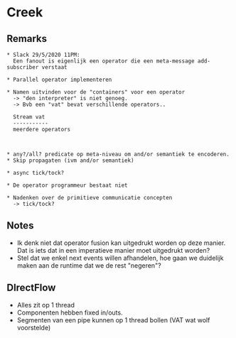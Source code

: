 # Creek

## Remarks

	* Slack 29/5/2020 11PM:
	  Een fanout is eigenlijk een operator die een meta-message add-subscriber verstaat 

	* Parallel operator implementeren

	* Namen uitvinden voor de "containers" voor een operator 
	  -> "den interpreter" is niet genoeg.
	  -> Bvb een "vat" bevat verschillende operators..

	  Stream vat 
	  -----------
	  meerdere operators 



	* any?/all? predicate op meta-niveau om and/or semantiek te encoderen.
	* Skip propagaten (ivm and/or semantiek)

	* async tick/tock?

	* De operator programmeur bestaat niet

	* Nadenken over de primitieve communicatie concepten
	  -> tick/tock? 


## Notes

 * Ik denk niet dat operator fusion kan uitgedrukt worden op deze manier.
   Dat is iets dat in een imperatieve manier moet uitgedrukt worden?
 * Stel dat we enkel next events willen afhandelen, hoe gaan we duidelijk maken aan de runtime dat we de rest "negeren"?

## DIrectFlow 

 * Alles zit op 1 thread 
 * Componenten hebben fixed in/outs.
 * Segmenten van een pipe kunnen op 1 thread bollen (VAT wat wolf voorstelde)